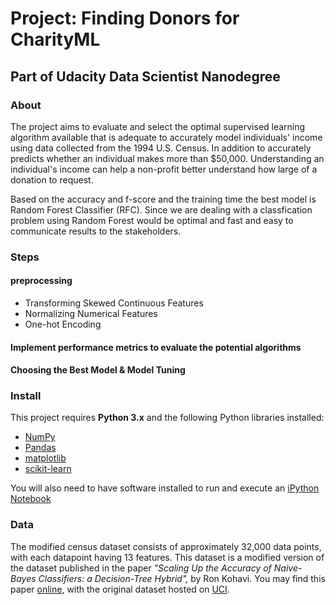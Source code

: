 # Project: Finding Donors for CharityML
## Part of Udacity Data Scientist Nanodegree 


### About

The project aims to evaluate and select the optimal supervised learning algorithm available that is adequate to accurately model individuals' income using data collected from the 1994 U.S. Census. In addition to accurately predicts whether an individual makes more than $50,000. Understanding an individual's income can help a non-profit better understand how large of a donation to request.

Based on the accuracy and f-score and the training time the best model is Random Forest Classifier (RFC).
Since we are dealing with a classfication problem using Random Forest would be optimal and fast and easy to communicate results to the stakeholders.

### Steps

#### preprocessing
- Transforming Skewed Continuous Features
- Normalizing Numerical Features
- One-hot Encoding
#### Implement performance metrics to evaluate the potential algorithms
#### Choosing the Best Model & Model Tuning




### Install

This project requires **Python 3.x** and the following Python libraries installed:

- [NumPy](http://www.numpy.org/)
- [Pandas](http://pandas.pydata.org)
- [matplotlib](http://matplotlib.org/)
- [scikit-learn](http://scikit-learn.org/stable/)

You will also need to have software installed to run and execute an [iPython Notebook](http://ipython.org/notebook.html)

### Data

The modified census dataset consists of approximately 32,000 data points, with each datapoint having 13 features. This dataset is a modified version of the dataset published in the paper *"Scaling Up the Accuracy of Naive-Bayes Classifiers: a Decision-Tree Hybrid",* by Ron Kohavi. You may find this paper [online](https://www.aaai.org/Papers/KDD/1996/KDD96-033.pdf), with the original dataset hosted on [UCI](https://archive.ics.uci.edu/ml/datasets/Census+Income).

